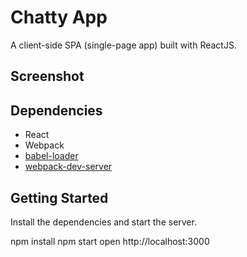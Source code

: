 Chatty App
=====================

A client-side SPA (single-page app) built with ReactJS.

## Screenshot




## Dependencies

* React
* Webpack
* [babel-loader](https://github.com/babel/babel-loader)
* [webpack-dev-server](https://github.com/webpack/webpack-dev-server)

## Getting Started 

Install the dependencies and start the server.

npm install
npm start
open http://localhost:3000
